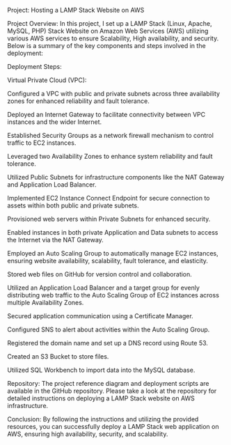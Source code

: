 Project: Hosting a LAMP Stack Website on AWS

Project Overview: In this project, I set up a LAMP Stack (Linux, Apache, MySQL, PHP) Stack Website on Amazon Web Services (AWS) utilizing various AWS services to ensure Scalability, High availability, and security. Below is a summary of the key components and steps involved in the deployment:

Deployment Steps:

Virtual Private Cloud (VPC):

Configured a VPC with public and private subnets across three availability zones for enhanced reliability and fault tolerance.

Deployed an Internet Gateway to facilitate connectivity between VPC instances and the wider Internet.

Established Security Groups as a network firewall mechanism to control traffic to EC2 instances.

Leveraged two Availability Zones to enhance system reliability and fault tolerance.

Utilized Public Subnets for infrastructure components like the NAT Gateway and Application Load Balancer.

Implemented EC2 Instance Connect Endpoint for secure connection to assets within both public and private subnets.

Provisioned web servers within Private Subnets for enhanced security.

Enabled instances in both private Application and Data subnets to access the Internet via the NAT Gateway.

Employed an Auto Scaling Group to automatically manage EC2 instances, ensuring website availability, scalability, fault tolerance, and elasticity.

Stored web files on GitHub for version control and collaboration.

Utilized an Application Load Balancer and a target group for evenly distributing web traffic to the Auto Scaling Group of EC2 instances across multiple Availability Zones.

Secured application communication using a Certificate Manager.

Configured SNS to alert about activities within the Auto Scaling Group.

Registered the domain name and set up a DNS record using Route 53.

Created an S3 Bucket to store files.

Utilized SQL Workbench to import data into the MySQL database.

Repository: The project reference diagram and deployment scripts are available in the GitHub repository. Please take a look at the repository for detailed instructions on deploying a LAMP Stack website on AWS infrastructure.

Conclusion: By following the instructions and utilizing the provided resources, you can successfully deploy a LAMP Stack web application on AWS, ensuring high availability, security, and scalability.

